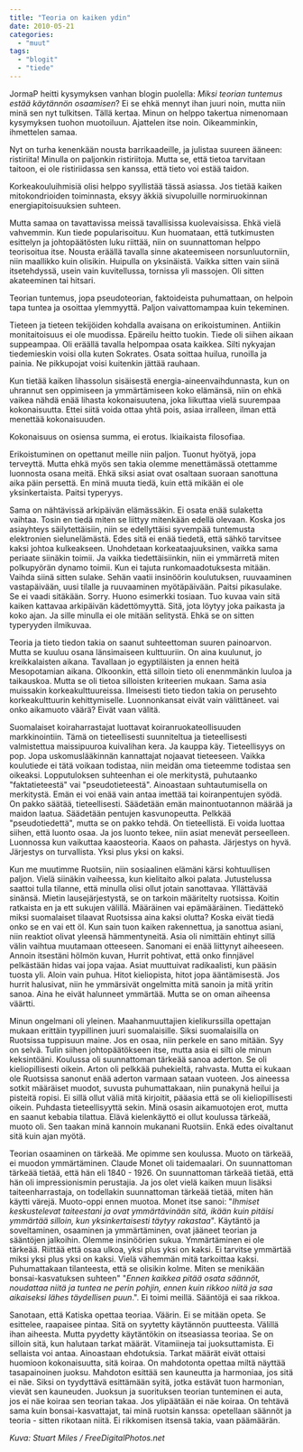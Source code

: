 ```yaml
---
title: "Teoria on kaiken ydin"
date: 2010-05-21
categories: 
  - "muut"
tags: 
  - "blogit"
  - "tiede"
---
```


JormaP heitti kysymyksen vanhan blogin puolella: _Miksi teorian tuntemus estää käytännön osaamisen_? Ei se ehkä mennyt ihan juuri noin, mutta niin minä sen nyt tulkitsen. Tällä kertaa. Minun on helppo takertua nimenomaan kysymyksen tuohon muotoiluun. Ajattelen itse noin. Oikeamminkin, ihmettelen samaa.

<!--more-->

Nyt on turha kenenkään nousta barrikaadeille, ja julistaa suureen ääneen: ristiriita! Minulla on paljonkin ristiriitoja. Mutta se, että tietoa tarvitaan taitoon, ei ole ristiriidassa sen kanssa, että tieto voi estää taidon.

Korkeakouluihmisiä olisi helppo syyllistää tässä asiassa. Jos tietää kaiken mitokondrioiden toiminnasta, eksyy äkkiä sivupoluille normiruokinnan energiapitoisuuksien suhteen.

Mutta samaa on tavattavissa meissä tavallisissa kuolevaisissa. Ehkä vielä vahvemmin. Kun tiede popularisoituu. Kun huomataan, että tutkimusten esittelyn ja johtopäätösten luku riittää, niin on suunnattoman helppo teorisoitua itse. Nousta eräällä tavalla sinne akateemiseen norsunluutorniin, niin maallikko kuin olisikin. Huipulla on yksinäistä. Vaikka sitten vain siinä itsetehdyssä, usein vain kuvitellussa, tornissa yli massojen. Oli sitten akateeminen tai hitsari.

Teorian tuntemus, jopa pseudoteorian, faktoideista puhumattaan, on helpoin tapa tuntea ja osoittaa ylemmyyttä. Paljon vaivattomampaa kuin tekeminen.

Tieteen ja tieteen tekijöiden kohdalla avaisana on erikoistuminen. Antiikin monitaitoisuus ei ole muodissa. Epäreilu heitto tuokin. Tiede oli siihen aikaan suppeampaa. Oli eräällä tavalla helpompaa osata kaikkea. Silti nykyajan tiedemieskin voisi olla kuten Sokrates. Osata soittaa huilua, runoilla ja painia. Ne pikkupojat voisi kuitenkin jättää rauhaan.

Kun tietää kaiken lihassolun sisäisestä energia-aineenvaihdunnasta, kun on uhrannut sen oppimiseen ja ymmärtämiseen koko elämänsä, niin on ehkä vaikea nähdä enää lihasta kokonaisuutena, joka liikuttaa vielä suurempaa kokonaisuutta. Ettei siitä voida ottaa yhtä pois, asiaa irralleen, ilman että menettää kokonaisuuden.

Kokonaisuus on osiensa summa, ei erotus. Ikiaikaista filosofiaa.

Erikoistuminen on opettanut meille niin paljon. Tuonut hyötyä, jopa terveyttä. Mutta ehkä myös sen takia olemme menettämässä otettamme luonnosta osana meitä. Ehkä siksi asiat ovat osaltaan suoraan sanottuna aika päin persettä. En minä muuta tiedä, kuin että mikään ei ole yksinkertaista. Paitsi typeryys.

Sama on nähtävissä arkipäivän elämässäkin. Ei osata enää sulaketta vaihtaa. Tosin en tiedä miten se liittyy mitenkään edellä olevaan. Koska jos asiayhteys säilytettäisiin, niin se edellyttäisi syvempää tuntemusta elektronien sielunelämästä. Edes sitä ei enää tiedetä, että sähkö tarvitsee kaksi johtoa kulkeakseen. Unohdetaan korkeataajuuksinen, vaikka sama periaate siinäkin toimii. Ja vaikka tiedettäisiinkin, niin ei ymmärretä miten polkupyörän dynamo toimii. Kun ei tajuta runkomaadotuksesta mitään. Vaihda siinä sitten sulake. Sehän vaatii insinöörin koulutuksen, ruuvaaminen vastapäivään, uusi tilalle ja ruuvaaminen myötäpäivään. Paitsi pikasulake. Se ei vaadi sitäkään. Sorry. Huono esimerkki tosiaan. Tuo kuvaa vain sitä kaiken kattavaa arkipäivän kädettömyyttä. Sitä, jota löytyy joka paikasta ja koko ajan. Ja sille minulla ei ole mitään selitystä. Ehkä se on sitten typeryyden ilmikuvaa.

Teoria ja tieto tiedon takia on saanut suhteettoman suuren painoarvon. Mutta se kuuluu osana länsimaiseen kulttuuriin. On aina kuulunut, jo kreikkalaisten aikana. Tavallaan jo egyptiläisten ja ennen heitä Mesopotamian aikana. Olkoonkin, että silloin tieto oli enenmmänkin luuloa ja taikauskoa. Mutta se oli tietoa silloisten kriteerien mukaan. Sama asia muissakin korkeakulttuureissa. Ilmeisesti tieto tiedon takia on perusehto korkeakulttuurin kehittymiselle. Luonnonkansat eivät vain välittäneet. vai onko aikamuoto väärä? Eivät vaan välitä.

Suomalaiset koiraharrastajat luottavat koiranruokateollisuuden markkinointiin. Tämä on tieteellisesti suunniteltua ja tieteellisesti valmistettua maissipuuroa kuivalihan kera. Ja kauppa käy. Tieteellisyys on pop. Jopa uskomuslääkinnän kannattajat nojaavat tieteeseen. Vaikka koulutiede ei tätä voikaan todistaa, niin meidän oma tieteemme todistaa sen oikeaksi. Lopputuloksen suhteenhan ei ole merkitystä, puhutaanko "faktatieteestä" vai "pseudotieteestä". Ainoastaan suhtautumisella on merkitystä. Emän ei voi enää vain antaa imettää tai koiranpentujen syödä. On pakko säätää, tieteellisesti. Säädetään emän mainontuotannon määrää ja maidon laatua. Säädetään pentujen kasvunopeutta. Pelkkää "pseudotiedettä", mutta se on pakko tehdä. On tieteellistä. Ei voida luottaa siihen, että luonto osaa. Ja jos luonto tekee, niin asiat menevät perseelleen. Luonnossa kun vaikuttaa kaaosteoria. Kaaos on pahasta. Järjestys on hyvä. Järjestys on turvallista. Yksi plus yksi on kaksi.

Kun me muutimme Ruotsiin, niin sosiaalinen elämäni kärsi kohtuullisen paljon. Vielä siinäkin vaiheessa, kun kielitaito alkoi palata. Jutustelussa saattoi tulla tilanne, että minulla olisi ollut jotain sanottavaa. Yllättävää sinänsä. Mietin lausejärjestystä, se on tarkoin määritelty ruotsissa. Koitin ratkaista en ja ett sukujen välillä. Määräinen vai epämääräinen. Tiedättekö miksi suomalaiset tilaavat Ruotsissa aina kaksi olutta? Koska eivät tiedä onko se en vai ett öl. Kun sain tuon kaiken rakennettua, ja sanottua asiani, niin reaktiot olivat yleensä hämmentyneitä. Asia oli nimittäin ehtinyt sillä välin vaihtua muutamaan otteeseen. Sanomani ei enää liittynyt aiheeseen. Annoin itsestäni hölmön kuvan, Hurrit pohtivat, että onko finnjävel pelkästään hidas vai jopa vajaa. Asiat muuttuivat radikaalisti, kun pääsin tuosta yli. Aloin vain puhua. Hitot kieliopista, hitot jopa ääntämisestä. Jos hurrit halusivat, niin he ymmärsivät ongelmitta mitä sanoin ja mitä yritin sanoa. Aina he eivät halunneet ymmärtää. Mutta se on oman aiheensa väärtti.

Minun ongelmani oli yleinen. Maahanmuuttajien kielikurssilla opettajan mukaan erittäin tyypillinen juuri suomalaisille. Siksi suomalaisilla on Ruotsissa tuppisuun maine. Jos en osaa, niin perkele en sano mitään. Syy on selvä. Tulin siihen johtopäätökseen itse, mutta asia ei silti ole minun keksintöäni. Koulussa oli suunnattoman tärkeää sanoa aderton. Se oli kieliopillisesti oikein. Arton oli pelkkää puhekieltä, rahvasta. Mutta ei kukaan ole Ruotsissa sanonut enää aderton varmaan sataan vuoteen. Jos aineessa sotkit määräiset muodot, suvusta puhumattakaan, niin punakynä heilui ja pisteitä ropisi. Ei sillä ollut väliä mitä kirjoitit, pääasia että se oli kieliopillisesti oikein. Puhdasta tieteellisyyttä sekin. Minä osasin aikamuotojen erot, mutta en saanut kebabia tilattua. Elävä kielenkäyttö ei ollut koulussa tärkeää, muoto oli. Sen taakan minä kannoin mukanani Ruotsiin. Enkä edes oivaltanut sitä kuin ajan myötä.

Teorian osaaminen on tärkeää. Me opimme sen koulussa. Muoto on tärkeää, ei muodon ymmärtäminen. Claude Monet oli taidemaalari. On suunnattoman tärkeää tietää, että hän eli 1840 - 1926. On suunnattoman tärkeää tietää, että hän oli impressionismin perustajia. Ja jos olet vielä kaiken muun lisäksi taiteenharrastaja, on todellakin suunnattoman tärkeää tietää, miten hän käytti värejä. Muoto-oppi ennen muotoa. Monet itse sanoi: "_Ihmiset keskustelevat taiteestani ja ovat ymmärtävinään sitä, ikään kuin pitäisi ymmärtää silloin, kun yksinkertaisesti täytyy rakastaa_". Käytäntö ja soveltaminen, osaaminen ja ymmärtäminen, ovat jääneet teorian ja sääntöjen jalkoihin. Olemme insinöörien sukua. Ymmärtäminen ei ole tärkeää. Riittää että osaa ulkoa, yksi plus yksi on kaksi. Ei tarvitse ymmärtää miksi yksi plus yksi on kaksi. Vielä vähemmän mitä tarkoittaa kaksi. Puhumattakaan tilanteesta, että se olisikin kolme. Miten se menikään bonsai-kasvatuksen suhteen" "_Ennen kaikkea pitää osata säännöt, noudattaa niitä ja tuntea ne perin pohjin, ennen kuin rikkoo niitä ja saa aikaiseksi lähes täydellisen puun_.". Ei toimi meillä. Sääntöjä ei saa rikkoa.

Sanotaan, että Katiska opettaa teoriaa. Väärin. Ei se mitään opeta. Se esittelee, raapaisee pintaa. Sitä on syytetty käytännön puutteesta. Välillä ihan aiheesta. Mutta pyydetty käytäntökin on itseasiassa teoriaa. Se on silloin sitä, kun halutaan tarkat määrät. Vitamiineja tai juoksuttamista. Ei sellaista voi antaa. Ainoastaan ehdotuksia. Tarkat määrät eivät ottaisi huomioon kokonaisuutta, sitä koiraa. On mahdotonta opettaa miltä näyttää tasapainoinen juoksu. Mahdoton esittää sen kauneutta ja harmoniaa, jos sitä ei näe. Siksi on tyydyttävä esittämään syitä, jotka estävät tuon harmonian, vievät sen kauneuden. Juoksun ja suorituksen teorian tunteminen ei auta, jos ei näe koiraa sen teorian takaa. Jos ylipäätään ei näe koiraa. On tehtävä sama kuin bonsai-kasvattajat, tai minä ruotsin kanssa: opetellaan säännöt ja teoria - sitten rikotaan niitä. Ei rikkomisen itsensä takia, vaan päämäärän.

_Kuva: Stuart Miles / FreeDigitalPhotos.net_
